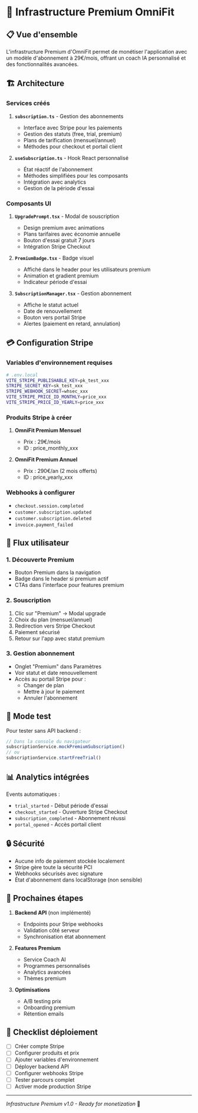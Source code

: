 # 🎯 Infrastructure Premium OmniFit

## 📋 Vue d'ensemble

L'infrastructure Premium d'OmniFit permet de monétiser l'application avec un modèle d'abonnement à 29€/mois, offrant un coach IA personnalisé et des fonctionnalités avancées.

## 🏗️ Architecture

### Services créés

1. **`subscription.ts`** - Gestion des abonnements
   - Interface avec Stripe pour les paiements
   - Gestion des statuts (free, trial, premium)
   - Plans de tarification (mensuel/annuel)
   - Méthodes pour checkout et portail client

2. **`useSubscription.ts`** - Hook React personnalisé
   - État réactif de l'abonnement
   - Méthodes simplifiées pour les composants
   - Intégration avec analytics
   - Gestion de la période d'essai

### Composants UI

1. **`UpgradePrompt.tsx`** - Modal de souscription
   - Design premium avec animations
   - Plans tarifaires avec économie annuelle
   - Bouton d'essai gratuit 7 jours
   - Intégration Stripe Checkout

2. **`PremiumBadge.tsx`** - Badge visuel
   - Affiché dans le header pour les utilisateurs premium
   - Animation et gradient premium
   - Indicateur période d'essai

3. **`SubscriptionManager.tsx`** - Gestion abonnement
   - Affiche le statut actuel
   - Date de renouvellement
   - Bouton vers portail Stripe
   - Alertes (paiement en retard, annulation)

## 💳 Configuration Stripe

### Variables d'environnement requises

```bash
# .env.local
VITE_STRIPE_PUBLISHABLE_KEY=pk_test_xxx
STRIPE_SECRET_KEY=sk_test_xxx
STRIPE_WEBHOOK_SECRET=whsec_xxx
VITE_STRIPE_PRICE_ID_MONTHLY=price_xxx
VITE_STRIPE_PRICE_ID_YEARLY=price_xxx
```

### Produits Stripe à créer

1. **OmniFit Premium Mensuel**
   - Prix : 29€/mois
   - ID : price_monthly_xxx

2. **OmniFit Premium Annuel**
   - Prix : 290€/an (2 mois offerts)
   - ID : price_yearly_xxx

### Webhooks à configurer

- `checkout.session.completed`
- `customer.subscription.updated`
- `customer.subscription.deleted`
- `invoice.payment_failed`

## 🔄 Flux utilisateur

### 1. Découverte Premium
- Bouton Premium dans la navigation
- Badge dans le header si premium actif
- CTAs dans l'interface pour features premium

### 2. Souscription
1. Clic sur "Premium" → Modal upgrade
2. Choix du plan (mensuel/annuel)
3. Redirection vers Stripe Checkout
4. Paiement sécurisé
5. Retour sur l'app avec statut premium

### 3. Gestion abonnement
- Onglet "Premium" dans Paramètres
- Voir statut et date renouvellement
- Accès au portail Stripe pour :
  - Changer de plan
  - Mettre à jour le paiement
  - Annuler l'abonnement

## 🧪 Mode test

Pour tester sans API backend :

```javascript
// Dans la console du navigateur
subscriptionService.mockPremiumSubscription()
// ou
subscriptionService.startFreeTrial()
```

## 📊 Analytics intégrées

Events automatiques :
- `trial_started` - Début période d'essai
- `checkout_started` - Ouverture Stripe Checkout
- `subscription_completed` - Abonnement réussi
- `portal_opened` - Accès portail client

## 🔒 Sécurité

- Aucune info de paiement stockée localement
- Stripe gère toute la sécurité PCI
- Webhooks sécurisés avec signature
- État d'abonnement dans localStorage (non sensible)

## 🚀 Prochaines étapes

1. **Backend API** (non implémenté)
   - Endpoints pour Stripe webhooks
   - Validation côté serveur
   - Synchronisation état abonnement

2. **Features Premium**
   - Service Coach AI
   - Programmes personnalisés
   - Analytics avancées
   - Thèmes premium

3. **Optimisations**
   - A/B testing prix
   - Onboarding premium
   - Rétention emails

## 📝 Checklist déploiement

- [ ] Créer compte Stripe
- [ ] Configurer produits et prix
- [ ] Ajouter variables d'environnement
- [ ] Déployer backend API
- [ ] Configurer webhooks Stripe
- [ ] Tester parcours complet
- [ ] Activer mode production Stripe

---

*Infrastructure Premium v1.0 - Ready for monetization* 🚀